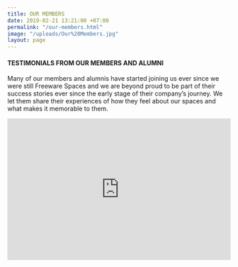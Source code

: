 ```yaml
---
title: OUR MEMBERS
date: 2019-02-21 13:21:00 +07:00
permalink: "/our-members.html"
image: "/uploads/Our%20Members.jpg"
layout: page
---
```


<div class="row">
<div class="col-12 col-md-8 offset-md-2 text-center">
<h4 class="mb-5">TESTIMONIALS FROM OUR MEMBERS AND ALUMNI</h4>

<p class="mb-5">Many of our members and alumnis have started joining us ever since we were still Freeware Spaces and we are beyond proud to be part of their success stories ever since the early stage of their company’s journey. We let them share their experiences of how they feel about our spaces and what makes it memorable to them. </p>

<iframe class="mb-5" width="100%" height="320" src="https://www.youtube.com/embed/WDtIon_x-CQ" frameborder="0" allow="accelerometer; autoplay; encrypted-media; gyroscope; picture-in-picture" allowfullscreen></iframe>
</div>
</div>